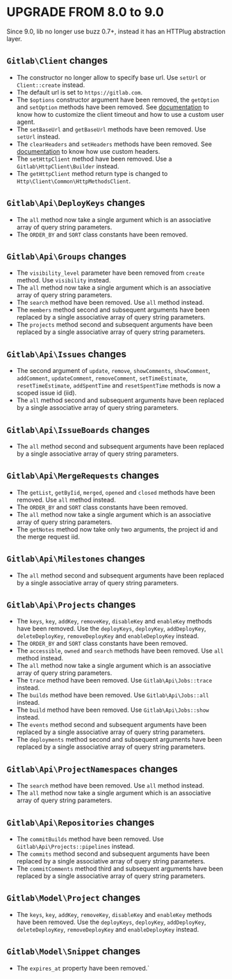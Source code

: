 # UPGRADE FROM 8.0 to 9.0

Since 9.0, lib no longer use buzz 0.7+, instead it has an HTTPlug abstraction layer.

## `Gitlab\Client` changes

* The constructor no longer allow to specify base url. Use `setUrl` or `Client::create` instead.
* The default url is set to `https://gitlab.com`.
* The `$options` constructor argument have been removed, the `getOption` and `setOption` methods have been removed.
See [documentation](doc/customize.md) to know how to customize the client timeout and how to use a custom user agent.
* The `setBaseUrl` and `getBaseUrl` methods have been removed. Use `setUrl` instead.
* The `clearHeaders` and `setHeaders` methods have been removed. See [documentation](doc/customize.md) to know how use custom headers.
* The `setHttpClient` method have been removed. Use a `Gitlab\HttpClient\Builder` instead. 
* The `getHttpClient` method return type is changed to `Http\Client\Common\HttpMethodsClient`.

## `Gitlab\Api\DeployKeys` changes

* The `all` method now take a single argument which is an associative array of query string parameters.
* The `ORDER_BY` and `SORT` class constants have been removed.

## `Gitlab\Api\Groups` changes

* The `visibility_level` parameter have been removed from `create` method. Use `visibility` instead.
* The `all` method now take a single argument which is an associative array of query string parameters.
* The `search` method have been removed. Use `all` method instead.
* The `members` method second and subsequent arguments have been replaced by a single associative array of query string parameters.
* The `projects` method second and subsequent arguments have been replaced by a single associative array of query string parameters.

## `Gitlab\Api\Issues` changes

* The second argument of `update`, `remove`, `showComments`, `showComment`, `addComment`, `updateComment`, `removeComment`,
 `setTimeEstimate`, `resetTimeEstimate`, `addSpentTime` and `resetSpentTime` methods is now a scoped issue id (iid).
* The `all` method second and subsequent arguments have been replaced by a single associative array of query string parameters.

## `Gitlab\Api\IssueBoards` changes

* The `all` method second and subsequent arguments have been replaced by a single associative array of query string parameters.

## `Gitlab\Api\MergeRequests` changes

* The `getList`, `getByIid`, `merged`, `opened` and `closed` methods have been removed. Use `all` method instead.
* The `ORDER_BY` and `SORT` class constants have been removed.
* The `all` method now take a single argument which is an associative array of query string parameters.
* The `getNotes` method now take only two arguments, the project id and the merge request iid.

## `Gitlab\Api\Milestones` changes

* The `all` method second and subsequent arguments have been replaced by a single associative array of query string parameters.

## `Gitlab\Api\Projects` changes

* The `keys`, `key`, `addKey`, `removeKey`, `disableKey` and `enableKey` methods have been removed.
Use the `deployKeys`, `deployKey`, `addDeployKey`, `deleteDeployKey`, `removeDeployKey` and `enableDeployKey` instead.
* The `ORDER_BY` and `SORT` class constants have been removed.
* The `accessible`, `owned` and `search` methods have been removed. Use `all` method instead.
* The `all` method now take a single argument which is an associative array of query string parameters.
* The `trace` method have been removed. Use `Gitlab\Api\Jobs::trace` instead.
* The `builds` method have been removed. Use `Gitlab\Api\Jobs::all` instead.
* The `build` method have been removed. Use `Gitlab\Api\Jobs::show` instead.
* The `events` method second and subsequent arguments have been replaced by a single associative array of query string parameters.
* The `deployments` method second and subsequent arguments have been replaced by a single associative array of query string parameters.

## `Gitlab\Api\ProjectNamespaces` changes

* The `search` method have been removed. Use `all` method instead.
* The `all` method now take a single argument which is an associative array of query string parameters.

## `Gitlab\Api\Repositories` changes

* The `commitBuilds` method have been removed. Use `Gitlab\Api\Projects::pipelines` instead.
* The `commits` method second and subsequent arguments have been replaced by a single associative array of query string parameters.
* The `commitComments` method third and subsequent arguments have been replaced by a single associative array of query string parameters.

## `Gitlab\Model\Project` changes

* The `keys`, `key`, `addKey`, `removeKey`, `disableKey` and `enableKey` methods have been removed.
Use the `deployKeys`, `deployKey`, `addDeployKey`, `deleteDeployKey`, `removeDeployKey` and `enableDeployKey` instead.

## `Gitlab\Model\Snippet` changes

* The `expires_at` property have been removed.`
